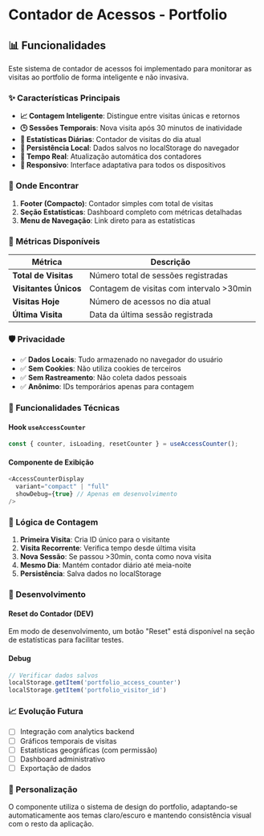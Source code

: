 # Contador de Acessos - Portfolio

## 📊 Funcionalidades

Este sistema de contador de acessos foi implementado para monitorar as visitas ao portfolio de forma inteligente e não invasiva.

### ✨ Características Principais

- **📈 Contagem Inteligente**: Distingue entre visitas únicas e retornos
- **🕒 Sessões Temporais**: Nova visita após 30 minutos de inatividade
- **📅 Estatísticas Diárias**: Contador de visitas do dia atual
- **💾 Persistência Local**: Dados salvos no localStorage do navegador
- **🔄 Tempo Real**: Atualização automática dos contadores
- **📱 Responsivo**: Interface adaptativa para todos os dispositivos

### 📍 Onde Encontrar

1. **Footer (Compacto)**: Contador simples com total de visitas
2. **Seção Estatísticas**: Dashboard completo com métricas detalhadas
3. **Menu de Navegação**: Link direto para as estatísticas

### 🔢 Métricas Disponíveis

| Métrica | Descrição |
|---------|-----------|
| **Total de Visitas** | Número total de sessões registradas |
| **Visitantes Únicos** | Contagem de visitas com intervalo >30min |
| **Visitas Hoje** | Número de acessos no dia atual |
| **Última Visita** | Data da última sessão registrada |

### 🛡️ Privacidade

- ✅ **Dados Locais**: Tudo armazenado no navegador do usuário
- ✅ **Sem Cookies**: Não utiliza cookies de terceiros
- ✅ **Sem Rastreamento**: Não coleta dados pessoais
- ✅ **Anônimo**: IDs temporários apenas para contagem

### 🔧 Funcionalidades Técnicas

#### Hook `useAccessCounter`
```typescript
const { counter, isLoading, resetCounter } = useAccessCounter();
```

#### Componente de Exibição
```typescript
<AccessCounterDisplay 
  variant="compact" | "full"
  showDebug={true} // Apenas em desenvolvimento
/>
```

### 🎯 Lógica de Contagem

1. **Primeira Visita**: Cria ID único para o visitante
2. **Visita Recorrente**: Verifica tempo desde última visita
3. **Nova Sessão**: Se passou >30min, conta como nova visita
4. **Mesmo Dia**: Mantém contador diário até meia-noite
5. **Persistência**: Salva dados no localStorage

### 🚀 Desenvolvimento

#### Reset do Contador (DEV)
Em modo de desenvolvimento, um botão "Reset" está disponível na seção de estatísticas para facilitar testes.

#### Debug
```javascript
// Verificar dados salvos
localStorage.getItem('portfolio_access_counter')
localStorage.getItem('portfolio_visitor_id')
```

### 📈 Evolução Futura

- [ ] Integração com analytics backend
- [ ] Gráficos temporais de visitas
- [ ] Estatísticas geográficas (com permissão)
- [ ] Dashboard administrativo
- [ ] Exportação de dados

### 🎨 Personalização

O componente utiliza o sistema de design do portfolio, adaptando-se automaticamente aos temas claro/escuro e mantendo consistência visual com o resto da aplicação.
